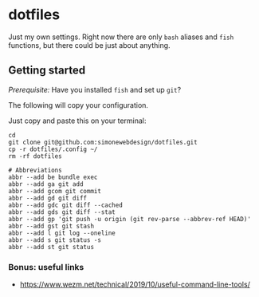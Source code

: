 # dotfiles

Just my own settings. Right now there are only `bash` aliases and `fish` functions, but there could be just about anything.

## Getting started

*Prerequisite:* Have you installed `fish` and set up `git`? 

The following will copy your configuration.

Just copy and paste this on your terminal:

```
cd
git clone git@github.com:simonewebdesign/dotfiles.git
cp -r dotfiles/.config ~/
rm -rf dotfiles

# Abbreviations
abbr --add be bundle exec
abbr --add ga git add
abbr --add gcom git commit
abbr --add gd git diff
abbr --add gdc git diff --cached
abbr --add gds git diff --stat
abbr --add gp 'git push -u origin (git rev-parse --abbrev-ref HEAD)'
abbr --add gst git stash
abbr --add l git log --oneline
abbr --add s git status -s
abbr --add st git status
```

### Bonus: useful links

- https://www.wezm.net/technical/2019/10/useful-command-line-tools/
